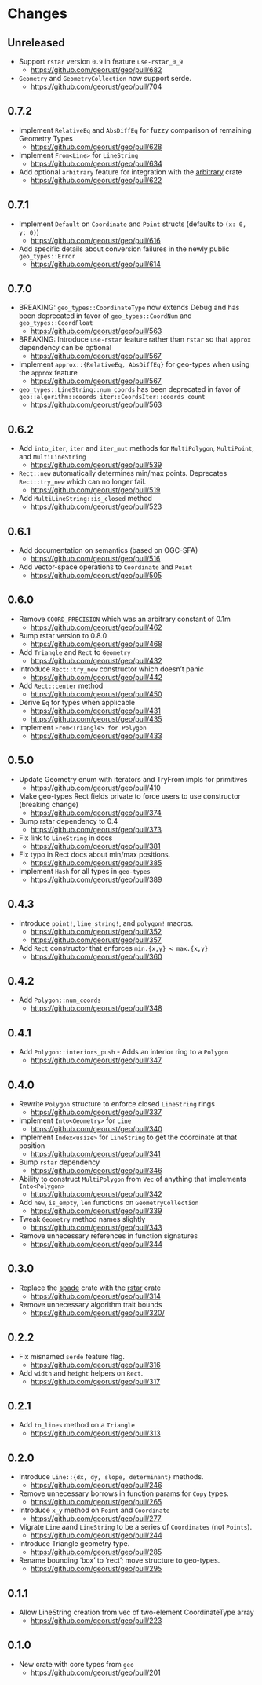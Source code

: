 # Changes

## Unreleased

* Support `rstar` version `0.9` in feature `use-rstar_0_9`
  * <https://github.com/georust/geo/pull/682>
* `Geometry` and `GeometryCollection` now support serde.
  * <https://github.com/georust/geo/pull/704>

## 0.7.2

* Implement `RelativeEq` and `AbsDiffEq` for fuzzy comparison of remaining Geometry Types
  * <https://github.com/georust/geo/pull/628>
* Implement `From<Line>` for `LineString`
  * <https://github.com/georust/geo/pull/634>
* Add optional `arbitrary` feature for integration with the [arbitrary](https://github.com/rust-fuzz/arbitrary) crate
  * <https://github.com/georust/geo/pull/622>

## 0.7.1

* Implement `Default` on `Coordinate` and `Point` structs (defaults to `(x: 0, y: 0)`)
  * <https://github.com/georust/geo/pull/616>
* Add specific details about conversion failures in the newly public `geo_types::Error`
  * <https://github.com/georust/geo/pull/614>

## 0.7.0

* BREAKING: `geo_types::CoordinateType` now extends Debug and has been deprecated in favor of `geo_types::CoordNum` and `geo_types::CoordFloat`
  * <https://github.com/georust/geo/pull/563>
* BREAKING: Introduce `use-rstar` feature rather than `rstar` so that `approx` dependency can be optional
  * <https://github.com/georust/geo/pull/567>
* Implement `approx::{RelativeEq, AbsDiffEq}` for geo-types when using the `approx` feature
  * <https://github.com/georust/geo/pull/567>
* `geo_types::LineString::num_coords` has been deprecated in favor of `geo::algorithm::coords_iter::CoordsIter::coords_count`
  * <https://github.com/georust/geo/pull/563>

## 0.6.2

* Add `into_iter`, `iter` and `iter_mut` methods for `MultiPolygon`, `MultiPoint`, and `MultiLineString`
  * <https://github.com/georust/geo/pull/539>
* `Rect::new` automatically determines min/max points. Deprecates `Rect::try_new` which can no longer fail.
  * <https://github.com/georust/geo/pull/519>
* Add `MultiLineString::is_closed` method
  * <https://github.com/georust/geo/pull/523>

## 0.6.1

* Add documentation on semantics (based on OGC-SFA)
  * <https://github.com/georust/geo/pull/516>
* Add vector-space operations to `Coordinate` and `Point`
  * <https://github.com/georust/geo/pull/505>

## 0.6.0

* Remove `COORD_PRECISION` which was an arbitrary constant of 0.1m
  * <https://github.com/georust/geo/pull/462>
* Bump rstar version to 0.8.0
  * <https://github.com/georust/geo/pull/468>
* Add `Triangle` and `Rect` to `Geometry`
  * <https://github.com/georust/geo/pull/432>
* Introduce `Rect::try_new` constructor which doesn’t panic
  * <https://github.com/georust/geo/pull/442>
* Add `Rect::center` method
  * <https://github.com/georust/geo/pull/450>
* Derive `Eq` for types when applicable
  * <https://github.com/georust/geo/pull/431>
  * <https://github.com/georust/geo/pull/435>
* Implement `From<Triangle> for Polygon`
  * <https://github.com/georust/geo/pull/433>

## 0.5.0

* Update Geometry enum with iterators and TryFrom impls for primitives
  * https://github.com/georust/geo/pull/410
* Make geo-types Rect fields private to force users to use constructor (breaking change)
  * <https://github.com/georust/geo/pull/374>
* Bump rstar dependency to 0.4
  * <https://github.com/georust/geo/pull/373>
* Fix link to `LineString` in docs
  * <https://github.com/georust/geo/pull/381>
* Fix typo in Rect docs about min/max positions.
  * <https://github.com/georust/geo/pull/385>
* Implement `Hash` for all types in `geo-types`
  * <https://github.com/georust/geo/pull/389>

## 0.4.3

* Introduce `point!`, `line_string!`, and `polygon!` macros.
  * <https://github.com/georust/geo/pull/352>
  * <https://github.com/georust/geo/pull/357>
* Add `Rect` constructor that enforces `min.{x,y} < max.{x,y}`
  * <https://github.com/georust/geo/pull/360>

## 0.4.2

* Add `Polygon::num_coords`
  * <https://github.com/georust/geo/pull/348>

## 0.4.1

* Add `Polygon::interiors_push` - Adds an interior ring to a `Polygon`
  * <https://github.com/georust/geo/pull/347>

## 0.4.0

* Rewrite `Polygon` structure to enforce closed `LineString` rings
  * <https://github.com/georust/geo/pull/337>
* Implement `Into<Geometry>` for `Line`
  * <https://github.com/georust/geo/pull/340>
* Implement `Index<usize>` for `LineString` to get the coordinate at that position
  * <https://github.com/georust/geo/pull/341>
* Bump `rstar` dependency
  * <https://github.com/georust/geo/pull/346>
* Ability to construct `MultiPolygon` from `Vec` of anything that implements `Into<Polygon>`
  * <https://github.com/georust/geo/pull/342>
* Add `new`, `is_empty`, `len` functions on `GeometryCollection`
  * <https://github.com/georust/geo/pull/339>
* Tweak `Geometry` method names slightly
  * <https://github.com/georust/geo/pull/343>
* Remove unnecessary references in function signatures
  * <https://github.com/georust/geo/pull/344>

## 0.3.0

* Replace the [spade](https://crates.io/crates/spade) crate with the [rstar](https://crates.io/crates/rstar) crate
  * <https://github.com/georust/geo/pull/314>
* Remove unnecessary algorithm trait bounds
  * <https://github.com/georust/geo/pull/320/>

## 0.2.2

* Fix misnamed `serde` feature flag.
  * <https://github.com/georust/geo/pull/316>
* Add `width` and `height` helpers on `Rect`.
  * <https://github.com/georust/geo/pull/317>

## 0.2.1

* Add `to_lines` method on a `Triangle`
  * <https://github.com/georust/geo/pull/313>

## 0.2.0

* Introduce `Line::{dx, dy, slope, determinant}` methods.
  * <https://github.com/georust/geo/pull/246>
* Remove unnecessary borrows in function params for `Copy` types.
  * <https://github.com/georust/geo/pull/265>
* Introduce `x_y` method on `Point` and `Coordinate`
  * <https://github.com/georust/geo/pull/277>
* Migrate `Line` aand `LineString` to be a series of `Coordinates` (not `Points`).
  * <https://github.com/georust/geo/pull/244>
* Introduce Triangle geometry type.
  * <https://github.com/georust/geo/pull/285>
* Rename bounding ‘box’ to ‘rect’; move structure to geo-types.
  * <https://github.com/georust/geo/pull/295>


## 0.1.1

* Allow LineString creation from vec of two-element CoordinateType array
  * <https://github.com/georust/geo/pull/223>


## 0.1.0

* New crate with core types from `geo`
  * <https://github.com/georust/geo/pull/201>
